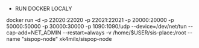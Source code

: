 
- RUN DOCKER LOCALY
  
docker run -d -p 22020:22020 -p 22021:22021 -p 20000:20000 -p 50000:50000 -p 30000:30000 -p 1090:1090/udp --device=/dev/net/tun --cap-add=NET_ADMIN --restart=always -v /home/$USER/sis-place:/root --name "sispop-node" xk4milx/sispop-node
